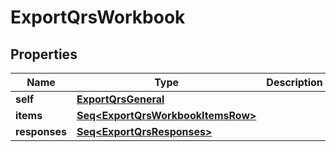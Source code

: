 

# ExportQrsWorkbook


## Properties

Name | Type | Description | Notes
------------ | ------------- | ------------- | -------------
**self** | [**ExportQrsGeneral**](ExportQrsGeneral.md) |  |  [optional]
**items** | [**Seq&lt;ExportQrsWorkbookItemsRow&gt;**](ExportQrsWorkbookItemsRow.md) |  |  [optional]
**responses** | [**Seq&lt;ExportQrsResponses&gt;**](ExportQrsResponses.md) |  |  [optional]



